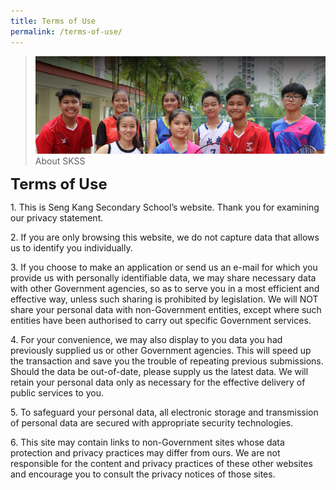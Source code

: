 ```yaml
---
title: Terms of Use
permalink: /terms-of-use/
---
```

>![](/images/About%20us.jpg)
>About SKSS

**<font size=5>Terms of Use</font>**

1\. This is Seng Kang Secondary School’s website. Thank you for examining our privacy statement.

  

2\. If you are only browsing this website, we do not capture data that allows us to identify you individually.

  

3\. If you choose to make an application or send us an e-mail for which you provide us with personally identifiable data, we may share necessary data with other Government agencies, so as to serve you in a most efficient and effective way, unless such sharing is prohibited by legislation. We will NOT share your personal data with non-Government entities, except where such entities have been authorised to carry out specific Government services.

  

4\. For your convenience, we may also display to you data you had previously supplied us or other Government agencies. This will speed up the transaction and save you the trouble of repeating previous submissions. Should the data be out-of-date, please supply us the latest data. We will retain your personal data only as necessary for the effective delivery of public services to you.

  

5\. To safeguard your personal data, all electronic storage and transmission of personal data are secured with appropriate security technologies.

  

6\. This site may contain links to non-Government sites whose data protection and privacy practices may differ from ours. We are not responsible for the content and privacy practices of these other websites and encourage you to consult the privacy notices of those sites.